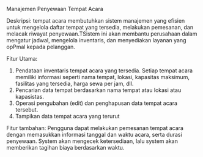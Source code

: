 Manajemen Penyewaan Tempat Acara

Deskripsi: 
tempat acara membutuhkan sistem manajemen yang efisien untuk mengelola daftar tempat yang tersedia, melakukan pemesanan, dan melacak riwayat penyewaan.TSistem ini akan membantu perusahaan dalam mengatur jadwal, mengelola inventaris, dan menyediakan layanan yang opPmal kepada pelanggan.

Fitur Utama:
1. Pendataan inventaris tempat acara yang tersedia. Setiap tempat acara memiliki informasi seperti nama tempat, lokasi, kapasitas maksimum, fasilitas yang tersedia, harga sewa per jam, dll.
2. Pencarian data tempat berdasarkan nama tempat atau lokasi atau kapasistas.
3. Operasi pengubahan (edit) dan penghapusan data tempat acara tersebut.
4. Tampikan data tempat acara yang terurut

Fitur tambahan:
Pengguna dapat melakukan pemesanan tempat acara dengan memasukkan informasi tanggal dan waktu acara, serta durasi penyewaan. System akan mengecek ketersediaan, lalu system akan memberikan tagihan biaya berdasarkan waktu.
